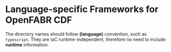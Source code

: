 # Language-specific Frameworks for OpenFABR CDF

The directory names should follow **(language)** convention, such as `typescript`. 
They are IaC runtime-independent, therefore no need to include **runtime** information.
